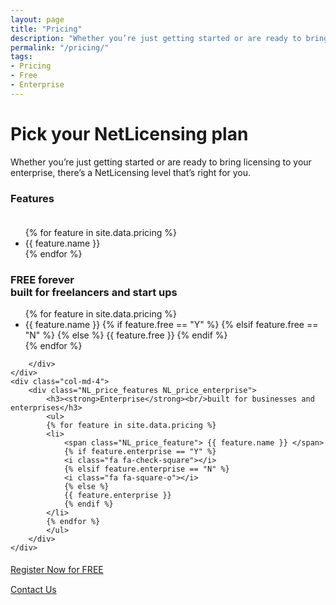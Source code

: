 ```yaml
---
layout: page
title: "Pricing"
description: "Whether you’re just getting started or are ready to bring licensing to your enterprise, there’s a NetLicensing level that’s right for you"
permalink: "/pricing/"
tags:
- Pricing
- Free
- Enterprise
---
```

<div class="row NL_banner">
    <div class="col-md-6 col-md-offset-3 NL_about_page">
        <h1>Pick your NetLicensing plan</h1>
        <span>Whether you’re just getting started or are ready to bring licensing to your enterprise, there’s a NetLicensing level that’s right for you.</span>
    </div>
</div>

<div class="row NL_block NL_pricing">
    <div class="col-md-4">
        <div class="NL_price_captions">
            <h3><strong>Features</strong> <br/> &#160; </h3>
            <ul>
            {% for feature in site.data.pricing %}
              <li>{{ feature.name }}</li>
            {% endfor %}
        </ul>
        </div>
    </div>
    <div class="col-md-4">
        <div class="NL_price_features NL_price_free">
            <h3><strong>FREE forever</strong><br/>built for freelancers and start ups</h3>
            <ul>
            {% for feature in site.data.pricing %}
            <li>
                <span class="NL_price_feature"> {{ feature.name }} </span>
                {% if feature.free == "Y" %}
                <i class="fa fa-check-square"></i>
                {% elsif feature.free == "N" %}
                <i class="fa fa-square-o"></i>
                {% else %}
                {{ feature.free }}
                {% endif %}
            </li>
            {% endfor %}
            </ul>
            
        </div>
    </div>
    <div class="col-md-4">
        <div class="NL_price_features NL_price_enterprise">
            <h3><strong>Enterprise</strong><br/>built for businesses and enterprises</h3>
            <ul>
            {% for feature in site.data.pricing %}
            <li>
                <span class="NL_price_feature"> {{ feature.name }} </span>
                {% if feature.enterprise == "Y" %}
                <i class="fa fa-check-square"></i>
                {% elsif feature.enterprise == "N" %}
                <i class="fa fa-square-o"></i>
                {% else %}
                {{ feature.enterprise }}
                {% endif %}
            </li>
            {% endfor %}
            </ul>
        </div>
    </div>
</div>
<div class="row NL_block">
    <div class="col-md-3 col-md-offset-3">
        <div class="show-more" style="padding: 5px 0 10px 0;">
            <a href="https://netlicensing.labs64.com/app/v2/content/register.xhtml"
               class="NL_button button_main NL_dark_btn">Register Now for FREE</a>
        </div>
    </div>
    <div class="col-md-3">
        <div class="show-more" style="padding: 5px 0 10px 0;">
            <a href="/contact/" class="NL_button button_main NL_dark_btn">Contact Us</a>
        </div>
    </div>
</div>